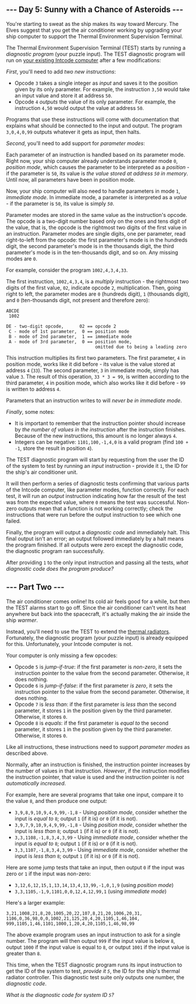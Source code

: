 --- Day 5: Sunny with a Chance of Asteroids ---
-----------------------------------------------

You're starting to sweat as the ship makes its way toward Mercury. The Elves suggest that you get the air conditioner working by upgrading your ship computer to support the Thermal Environment Supervision Terminal.


The Thermal Environment Supervision Terminal (TEST) starts by running a *diagnostic program* (your puzzle input). The TEST diagnostic program will run on [your existing Intcode computer](2) after a few modifications:


*First*, you'll need to add *two new instructions*:


* Opcode `3` takes a single integer as *input* and saves it to the position given by its only parameter. For example, the instruction `3,50` would take an input value and store it at address `50`.
* Opcode `4` *outputs* the value of its only parameter. For example, the instruction `4,50` would output the value at address `50`.


Programs that use these instructions will come with documentation that explains what should be connected to the input and output. The program `3,0,4,0,99` outputs whatever it gets as input, then halts.


*Second*, you'll need to add support for *parameter modes*:


Each parameter of an instruction is handled based on its parameter mode. Right now, your ship computer already understands parameter mode `0`, *position mode*, which causes the parameter to be interpreted as a *position* - if the parameter is `50`, its value is *the value stored at address `50` in memory*. Until now, all parameters have been in position mode.


Now, your ship computer will also need to handle parameters in mode `1`, *immediate mode*. In immediate mode, a parameter is interpreted as a *value* - if the parameter is `50`, its value is simply *`50`*.


Parameter modes are stored in the same value as the instruction's opcode. The opcode is a two-digit number based only on the ones and tens digit of the value, that is, the opcode is the rightmost two digits of the first value in an instruction. Parameter modes are single digits, one per parameter, read right-to-left from the opcode: the first parameter's mode is in the hundreds digit, the second parameter's mode is in the thousands digit, the third parameter's mode is in the ten-thousands digit, and so on. Any missing modes are `0`.


For example, consider the program `1002,4,3,4,33`.


The first instruction, `1002,4,3,4`, is a *multiply* instruction - the rightmost two digits of the first value, `02`, indicate opcode `2`, multiplication. Then, going right to left, the parameter modes are `0` (hundreds digit), `1` (thousands digit), and `0` (ten-thousands digit, not present and therefore zero):



```
ABCDE
 1002

DE - two-digit opcode,      02 == opcode 2
 C - mode of 1st parameter,  0 == position mode
 B - mode of 2nd parameter,  1 == immediate mode
 A - mode of 3rd parameter,  0 == position mode,
                                  omitted due to being a leading zero

```

This instruction multiplies its first two parameters. The first parameter, `4` in position mode, works like it did before - its value is the value stored at address `4` (`33`). The second parameter, `3` in immediate mode, simply has value `3`. The result of this operation, `33 * 3 = 99`, is written according to the third parameter, `4` in position mode, which also works like it did before - `99` is written to address `4`.


Parameters that an instruction writes to will *never be in immediate mode*.


*Finally*, some notes:


* It is important to remember that the instruction pointer should increase by *the number of values in the instruction* after the instruction finishes. Because of the new instructions, this amount is no longer always `4`.
* Integers can be negative: `1101,100,-1,4,0` is a valid program (find `100 + -1`, store the result in position `4`).


The TEST diagnostic program will start by requesting from the user the ID of the system to test by running an *input* instruction - provide it `1`, the ID for the ship's air conditioner unit.


It will then perform a series of diagnostic tests confirming that various parts of the Intcode computer, like parameter modes, function correctly. For each test, it will run an *output* instruction indicating how far the result of the test was from the expected value, where `0` means the test was successful. Non-zero outputs mean that a function is not working correctly; check the instructions that were run before the output instruction to see which one failed.


Finally, the program will output a *diagnostic code* and immediately halt. This final output isn't an error; an output followed immediately by a halt means the program finished. If all outputs were zero except the diagnostic code, the diagnostic program ran successfully.


After providing `1` to the only input instruction and passing all the tests, *what diagnostic code does the program produce?*


--- Part Two ---
----------------

The air conditioner comes online! Its cold air feels good for a while, but then the TEST alarms start to go off. Since the air conditioner can't vent its heat anywhere but back into the spacecraft, it's actually making the air inside the ship *warmer*.


Instead, you'll need to use the TEST to extend the [thermal radiators](https://en.wikipedia.org/wiki/Spacecraft_thermal_control). Fortunately, the diagnostic program (your puzzle input) is already equipped for this. Unfortunately, your Intcode computer is not.


Your computer is only missing a few opcodes:


* Opcode `5` is *jump-if-true*: if the first parameter is *non-zero*, it sets the instruction pointer to the value from the second parameter. Otherwise, it does nothing.
* Opcode `6` is *jump-if-false*: if the first parameter *is zero*, it sets the instruction pointer to the value from the second parameter. Otherwise, it does nothing.
* Opcode `7` is *less than*: if the first parameter is *less than* the second parameter, it stores `1` in the position given by the third parameter. Otherwise, it stores `0`.
* Opcode `8` is *equals*: if the first parameter is *equal to* the second parameter, it stores `1` in the position given by the third parameter. Otherwise, it stores `0`.


Like all instructions, these instructions need to support *parameter modes* as described above.


Normally, after an instruction is finished, the instruction pointer increases by the number of values in that instruction. *However*, if the instruction modifies the instruction pointer, that value is used and the instruction pointer is *not automatically increased*.


For example, here are several programs that take one input, compare it to the value `8`, and then produce one output:


* `3,9,8,9,10,9,4,9,99,-1,8` - Using *position mode*, consider whether the input is *equal to* `8`; output `1` (if it is) or `0` (if it is not).
* `3,9,7,9,10,9,4,9,99,-1,8` - Using *position mode*, consider whether the input is *less than* `8`; output `1` (if it is) or `0` (if it is not).
* `3,3,1108,-1,8,3,4,3,99` - Using *immediate mode*, consider whether the input is *equal to* `8`; output `1` (if it is) or `0` (if it is not).
* `3,3,1107,-1,8,3,4,3,99` - Using *immediate mode*, consider whether the input is *less than* `8`; output `1` (if it is) or `0` (if it is not).


Here are some jump tests that take an input, then output `0` if the input was zero or `1` if the input was non-zero:


* `3,12,6,12,15,1,13,14,13,4,13,99,-1,0,1,9` (using *position mode*)
* `3,3,1105,-1,9,1101,0,0,12,4,12,99,1` (using *immediate mode*)


Here's a larger example:



```
3,21,1008,21,8,20,1005,20,22,107,8,21,20,1006,20,31,
1106,0,36,98,0,0,1002,21,125,20,4,20,1105,1,46,104,
999,1105,1,46,1101,1000,1,20,4,20,1105,1,46,98,99

```

The above example program uses an input instruction to ask for a single number. The program will then output `999` if the input value is below `8`, output `1000` if the input value is equal to `8`, or output `1001` if the input value is greater than `8`.


This time, when the TEST diagnostic program runs its input instruction to get the ID of the system to test, *provide it `5`*, the ID for the ship's thermal radiator controller. This diagnostic test suite only outputs one number, the *diagnostic code*.


*What is the diagnostic code for system ID `5`?*


